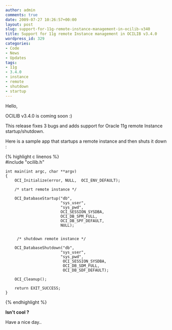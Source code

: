 ```yaml
---
author: admin
comments: true
date: 2009-07-27 10:26:57+00:00
layout: post
slug: support-for-11g-remote-instance-management-in-ocilib-v340
title: Support for 11g remote Instance management in OCILIB v3.4.0
wordpress_id: 329
categories:
- Code
- News
- Updates
tags:
- 11g
- 3.4.0
- instance
- remote
- shutdown
- startup
---
```


Hello,

OCILIB v3.4.0 is coming soon :)

This release fixes 3 bugs and adds support for Oracle 11g remote Instance startup/shutdown.

Here is a sample app that startups a remote instance and then shuts it down :
  



    
{% highlight c linenos %}     
    #include "ocilib.h"
    
    int main(int argc, char **argv)
    { 
        OCI_Initialize(error, NULL,  OCI_ENV_DEFAULT);
    
        /* start remote instance */
    
        OCI_DatabaseStartup("db", 
                            "sys_user", 
                            "sys_pwd",                
                            OCI_SESSION_SYSDBA, 
                            OCI_DB_SPM_FULL,
                            OCI_DB_SPF_DEFAULT,
                            NULL);
    
    
         /* shutdown remote instance */
    
        OCI_DatabaseShutdown("db", 
                            "sys_user", 
                            "sys_pwd", 
                             OCI_SESSION_SYSDBA,
                             OCI_DB_SDM_FULL,
                             OCI_DB_SDF_DEFAULT);
    
        OCI_Cleanup();
        
        return EXIT_SUCCESS;
    }   
{% endhighlight %}   



**Isn't cool ?**

Have a nice day..

